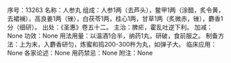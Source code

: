 序号：13263
名称：人参丸
组成：人参1两（去芦头），鳖甲1两（涂醋，炙令黄，去裙襕），高良姜1两（锉），白茯苓1两，桂心1两，甘草1两（炙微赤，锉），麝香1分（细研）。
出处：《圣惠》卷五十二。
主治：脾疟，霍乱吐逆下利。
加减：None
功效：None
用法用量：以温酒1合半，纳药1丸，研破，食前服之。
制备方法：上为末，入麝香研匀，炼蜜和捣200-300杵为丸，如弹子大。
临床应用：None
各家论述：None
用药禁忌：None
附注：None
